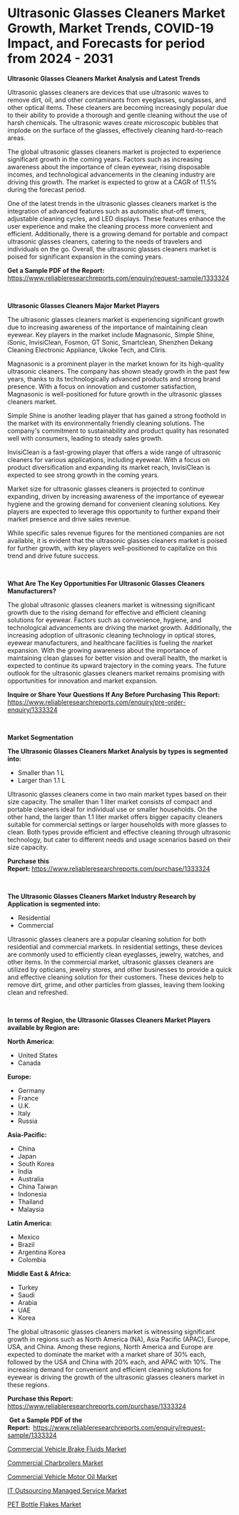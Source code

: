 <p><h1>Ultrasonic Glasses Cleaners Market Growth, Market Trends, COVID-19 Impact, and Forecasts for period from 2024 - 2031</h1></p><p><strong>Ultrasonic Glasses Cleaners Market Analysis and Latest Trends</strong></p>
<p><p>Ultrasonic glasses cleaners are devices that use ultrasonic waves to remove dirt, oil, and other contaminants from eyeglasses, sunglasses, and other optical items. These cleaners are becoming increasingly popular due to their ability to provide a thorough and gentle cleaning without the use of harsh chemicals. The ultrasonic waves create microscopic bubbles that implode on the surface of the glasses, effectively cleaning hard-to-reach areas.</p><p>The global ultrasonic glasses cleaners market is projected to experience significant growth in the coming years. Factors such as increasing awareness about the importance of clean eyewear, rising disposable incomes, and technological advancements in the cleaning industry are driving this growth. The market is expected to grow at a CAGR of 11.5% during the forecast period.</p><p>One of the latest trends in the ultrasonic glasses cleaners market is the integration of advanced features such as automatic shut-off timers, adjustable cleaning cycles, and LED displays. These features enhance the user experience and make the cleaning process more convenient and efficient. Additionally, there is a growing demand for portable and compact ultrasonic glasses cleaners, catering to the needs of travelers and individuals on the go. Overall, the ultrasonic glasses cleaners market is poised for significant expansion in the coming years.</p></p>
<p><strong>Get a Sample PDF of the Report:&nbsp;</strong> <a href="https://www.reliableresearchreports.com/enquiry/request-sample/1333324">https://www.reliableresearchreports.com/enquiry/request-sample/1333324</a></p>
<p>&nbsp;</p>
<p><strong>Ultrasonic Glasses Cleaners Major Market Players</strong></p>
<p><p>The ultrasonic glasses cleaners market is experiencing significant growth due to increasing awareness of the importance of maintaining clean eyewear. Key players in the market include Magnasonic, Simple Shine, iSonic, InvisiClean, Fosmon, GT Sonic, Smartclean, Shenzhen Dekang Cleaning Electronic Appliance, Ukoke Tech, and Cliris.</p><p>Magnasonic is a prominent player in the market known for its high-quality ultrasonic cleaners. The company has shown steady growth in the past few years, thanks to its technologically advanced products and strong brand presence. With a focus on innovation and customer satisfaction, Magnasonic is well-positioned for future growth in the ultrasonic glasses cleaners market.</p><p>Simple Shine is another leading player that has gained a strong foothold in the market with its environmentally friendly cleaning solutions. The company's commitment to sustainability and product quality has resonated well with consumers, leading to steady sales growth.</p><p>InvisiClean is a fast-growing player that offers a wide range of ultrasonic cleaners for various applications, including eyewear. With a focus on product diversification and expanding its market reach, InvisiClean is expected to see strong growth in the coming years.</p><p>Market size for ultrasonic glasses cleaners is projected to continue expanding, driven by increasing awareness of the importance of eyewear hygiene and the growing demand for convenient cleaning solutions. Key players are expected to leverage this opportunity to further expand their market presence and drive sales revenue.</p><p>While specific sales revenue figures for the mentioned companies are not available, it is evident that the ultrasonic glasses cleaners market is poised for further growth, with key players well-positioned to capitalize on this trend and drive future success.</p></p>
<p>&nbsp;</p>
<p><strong>What Are The Key Opportunities For Ultrasonic Glasses Cleaners Manufacturers?</strong></p>
<p><p>The global ultrasonic glasses cleaners market is witnessing significant growth due to the rising demand for effective and efficient cleaning solutions for eyewear. Factors such as convenience, hygiene, and technological advancements are driving the market growth. Additionally, the increasing adoption of ultrasonic cleaning technology in optical stores, eyewear manufacturers, and healthcare facilities is fueling the market expansion. With the growing awareness about the importance of maintaining clean glasses for better vision and overall health, the market is expected to continue its upward trajectory in the coming years. The future outlook for the ultrasonic glasses cleaners market remains promising with opportunities for innovation and market expansion.</p></p>
<p><strong>Inquire or Share Your Questions If Any Before Purchasing This Report:</strong> <a href="https://www.reliableresearchreports.com/enquiry/pre-order-enquiry/1333324">https://www.reliableresearchreports.com/enquiry/pre-order-enquiry/1333324</a></p>
<p>&nbsp;</p>
<p><strong>Market Segmentation</strong></p>
<p><strong>The Ultrasonic Glasses Cleaners Market Analysis by types is segmented into:</strong></p>
<p><ul><li>Smaller than 1 L</li><li>Larger than 1.1 L</li></ul></p>
<p><p>Ultrasonic glasses cleaners come in two main market types based on their size capacity. The smaller than 1 liter market consists of compact and portable cleaners ideal for individual use or smaller households. On the other hand, the larger than 1.1 liter market offers bigger capacity cleaners suitable for commercial settings or larger households with more glasses to clean. Both types provide efficient and effective cleaning through ultrasonic technology, but cater to different needs and usage scenarios based on their size capacity.</p></p>
<p><strong>Purchase this Report:&nbsp;</strong><a href="https://www.reliableresearchreports.com/purchase/1333324">https://www.reliableresearchreports.com/purchase/1333324</a></p>
<p>&nbsp;</p>
<p><strong>The Ultrasonic Glasses Cleaners Market Industry Research by Application is segmented into:</strong></p>
<p><ul><li>Residential</li><li>Commercial</li></ul></p>
<p><p>Ultrasonic glasses cleaners are a popular cleaning solution for both residential and commercial markets. In residential settings, these devices are commonly used to efficiently clean eyeglasses, jewelry, watches, and other items. In the commercial market, ultrasonic glasses cleaners are utilized by opticians, jewelry stores, and other businesses to provide a quick and effective cleaning solution for their customers. These devices help to remove dirt, grime, and other particles from glasses, leaving them looking clean and refreshed.</p></p>
<p>&nbsp;</p>
<p><strong>In terms of Region, the Ultrasonic Glasses Cleaners Market Players available by Region are:</strong></p>
<p>
    <p> <strong> North America: </strong>
        <ul>
            <li>United States</li>
            <li>Canada</li>
        </ul>
        </p> 
    <p> <strong> Europe: </strong>
        <ul>
            <li>Germany</li>
            <li>France</li>
            <li>U.K.</li>
            <li>Italy</li>
            <li>Russia</li>
        </ul>
        </p> 
    <p> <strong> Asia-Pacific: </strong>
        <ul>
            <li>China</li>
            <li>Japan</li>
            <li>South Korea</li>
            <li>India</li>
            <li>Australia</li>
            <li>China Taiwan</li>
            <li>Indonesia</li>
            <li>Thailand</li>
            <li>Malaysia</li>
        </ul>
        </p> 
    <p> <strong> Latin America: </strong>
        <ul>
            <li>Mexico</li>
            <li>Brazil</li>
            <li>Argentina Korea</li>
            <li>Colombia</li>
        </ul>
        </p> 
    <p> <strong> Middle East & Africa: </strong>
        <ul>
            <li>Turkey</li>
            <li>Saudi</li>
            <li>Arabia</li>
            <li>UAE</li>
            <li>Korea</li>
        </ul>
    </p>
    </p>
<p><p>The global ultrasonic glasses cleaners market is witnessing significant growth in regions such as North America (NA), Asia Pacific (APAC), Europe, USA, and China. Among these regions, North America and Europe are expected to dominate the market with a market share of 30% each, followed by the USA and China with 20% each, and APAC with 10%. The increasing demand for convenient and efficient cleaning solutions for eyewear is driving the growth of the ultrasonic glasses cleaners market in these regions.</p></p>
<p><strong>Purchase this Report: </strong><a href="https://www.reliableresearchreports.com/purchase/1333324">https://www.reliableresearchreports.com/purchase/1333324</a></p>
<p>&nbsp;<strong>Get a Sample PDF of the Report:&nbsp;&nbsp;</strong><a href="https://www.reliableresearchreports.com/enquiry/request-sample/1333324">https://www.reliableresearchreports.com/enquiry/request-sample/1333324</a></p>
<p><strong></strong></p>
<p><p><a href="https://github.com/jhcraigie/Market-Research-Report-List-2/blob/main/commercial-vehicle-brake-fluids-market.md">Commercial Vehicle Brake Fluids Market</a></p><p><a href="https://medium.com/p/cbb1bf7896bd/edit">Commercial Charbroilers Market</a></p><p><a href="https://github.com/sonuprakash1/Market-Research-Report-List-1/blob/main/commercial-vehicle-motor-oil-market.md">Commercial Vehicle Motor Oil Market</a></p><p><a href="https://medium.com/p/b47c4972d70e/edit">IT Outsourcing Managed Service Market</a></p><p><a href="https://medium.com/p/636b8338ec0e/edit">PET Bottle Flakes Market</a></p></p>